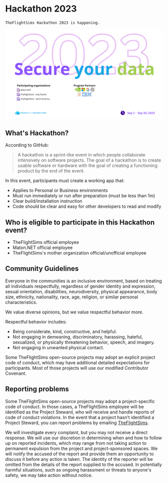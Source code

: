 # Hackathon 2023

```markdown
TheFlightSims Hackathon 2023 is happening.
```

![TheFlightSims Event](https://github.com/TheFlightSims/hackathon-2023/raw/main/banner.png?raw=true)

## What's Hackathon?

According to GitHub:

> A hackathon is a sprint-like event in which people collaborate intensively on software projects. The goal of a hackathon is to create usable software or hardware with the goal of creating a functioning product by the end of the event.

In this event, participants must create a working app that:

* Applies to Personal or Business environments
* Must run immediately or run after preparation (must be less than 1m)
* Clear build/installation instruction
* Code should be clear and easy for other developers to read and modify

## Who is eligible to participate in this Hackathon event?

* TheFlightSims official employee
* Maton.NET official employee
* TheFlightSims's mother organization official/unofficial employee

## Community Guidelines

Everyone in the communities is an inclusive environment, based on treating
all individuals respectfully, regardless of
gender identity and expression, sexual orientation, disabilities,
neurodiversity, physical appearance, body size, ethnicity, nationality, race,
age, religion, or similar personal characteristics.

We value diverse opinions, but we value respectful behavior more.

Respectful behavior includes:

* Being considerate, kind, constructive, and helpful.
* Not engaging in demeaning, discriminatory, harassing, hateful, sexualized, or
  physically threatening behavior, speech, and imagery.
* Not engaging in unwanted physical contact.

Some TheFlightSims open-source projects may adopt an explicit project code of
conduct, which may have additional detailed expectations for participants. Most
of those projects will use our modified Contributor Covenant.

## Reporting problems

Some TheFlightSims open-source projects may adopt a project-specific code of conduct.
In those cases, a TheFlightSims employee will be identified as the Project Steward,
who will receive and handle reports of code of conduct violations. In the event
that a project hasn’t identified a Project Steward, you can report problems by
emailing [TheFlightSims](mailto:theflightsims@gmail.com).

We will investigate every complaint, but you may not receive a direct response.
We will use our discretion in determining when and how to follow up on reported
incidents, which may range from not taking action to permanent expulsion from
the project and project-sponsored spaces. We will notify the accused of the
report and provide them an opportunity to discuss it before any action is
taken. The identity of the reporter will be omitted from the details of the
report supplied to the accused. In potentially harmful situations, such as
ongoing harassment or threats to anyone's safety, we may take action without
notice.
